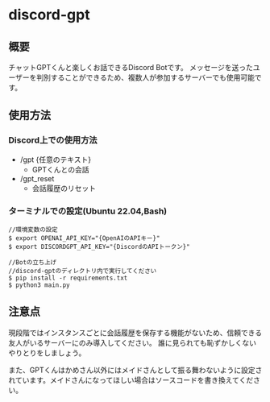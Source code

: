 # discord-gpt
## 概要
チャットGPTくんと楽しくお話できるDiscord Botです。
メッセージを送ったユーザーを判別することができるため、複数人が参加するサーバーでも使用可能です。
## 使用方法
### Discord上での使用方法
- /gpt {任意のテキスト}
  - GPTくんとの会話
- /gpt_reset
  - 会話履歴のリセット
### ターミナルでの設定(Ubuntu 22.04,Bash)
```
//環境変数の設定
$ export OPENAI_API_KEY="{OpenAIのAPIキー}"
$ export DISCORDGPT_API_KEY="{DiscordのAPIトークン}"

//Botの立ち上げ
//discord-gptのディレクトリ内で実行してください
$ pip install -r requirements.txt
$ python3 main.py
```

## 注意点
現段階ではインスタンスごとに会話履歴を保存する機能がないため、信頼できる友人がいるサーバーにのみ導入してください。
誰に見られても恥ずかしくないやりとりをしましょう。

また、GPTくんはかめさん以外にはメイドさんとして振る舞わないように設定されています。メイドさんになってほしい場合はソースコードを書き換えてください。
